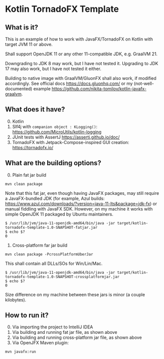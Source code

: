 # Kotlin TornadoFX Template

## What is it?

This is an example of how to work with JavaFX/TornadoFX on Kotlin with target JVM 11 or above.

Shall support OpenJDK 11 or any other 11-compatible JDK, e.g. GraalVM 21.

Downgrading to JDK 8 may work, but I have not tested it.
Upgrading to JDK 17 may also work, but I have not tested it either.

Building to native image with GraalVM/GluonFX shall also work, if modified accordingly. See
official docs https://docs.gluonhq.com/ or my (not-well-documented) example 
https://github.com/nikita-tomilov/kotlin-javafx-graalvm.

## What does it have?

0. Kotlin
1. Slf4j with ```companion object : KLogging()```: https://github.com/MicroUtils/kotlin-logging
2. JUnit tests with AssertJ https://assertj.github.io/doc/
3. TornadoFX with Jetpack-Compose-inspired GUI creation: https://tornadofx.io/

## What are the building options?
0. Plain fat jar build
```shell
mvn clean package
```
Note that this fat jar, even though having JavaFX packages, may still require a JavaFX-bundled JDK 
(for example, Azul builds: https://www.azul.com/downloads/?version=java-11-lts&package=jdk-fx)
or manual fiddling with JavaFX SDK.
However, on my machine it works with simple OpenJDK 11 packaged by Ubuntu maintainers.
```shell
$ /usr/lib/jvm/java-11-openjdk-amd64/bin/java -jar target/kotlin-tornadofx-template-1.0-SNAPSHOT-fatjar.jar
$ echo $?
0
```

1. Cross-platform far jar build 
```shell
mvn clean package -PcrossPlatformUberJar
``` 
This shall contain all DLLs/SOs for Win/Lin/Mac.
```shell
$ /usr/lib/jvm/java-11-openjdk-amd64/bin/java -jar target/kotlin-tornadofx-template-1.0-SNAPSHOT-crossplatformjar.jar
$ echo $?
0
```

Size difference on my machine between these jars is minor (a couple kilobytes).

## How to run it?
0. Via importing the project to IntelliJ IDEA
1. Via building and running fat jar file, as shown above
2. Via building and running cross-platform jar file, as shown above
3. Via OpenJFX Maven plugin:
```
mvn javafx:run
```
